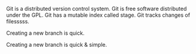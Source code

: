 Git is a distributed version control system.
Git is free software distributed under the GPL.
Git has a mutable index called stage.
Git tracks changes of filesssss.

Creating a new branch is quick.

Creating a new branch is quick & simple.